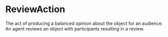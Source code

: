 # ReviewAction

The act of producing a balanced opinion about the object for an audience. An agent reviews an object with participants resulting in a review.
